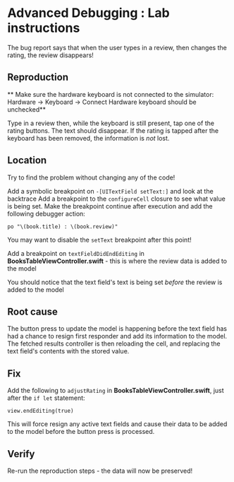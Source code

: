 # Advanced Debugging : Lab instructions

The bug report says that when the user types in a review, then changes the rating, the review disappears!

## Reproduction

** Make sure the hardware keyboard is not connected to the simulator: Hardware -> Keyboard -> Connect Hardware keyboard should be unchecked**

Type in a review then, while the keyboard is still present, tap one of the rating buttons. The text should disappear.
If the rating is tapped after the keyboard has been removed, the information is _not_ lost. 

## Location

Try to find the problem without changing any of the code!

Add a symbolic breakpoint on `-[UITextField setText:]` and look at the backtrace
Add a breakpoint to the `configureCell` closure to see what value is being set. Make the breakpoint continue after execution and add the following debugger action:

```
po "\(book.title) : \(book.review)"
```

You may want to disable the `setText` breakpoint after this point!

Add a breakpoint on `textFieldDidEndEditing` in **BooksTableViewController.swift** - this is where the review data is added to the model

You should notice that the text field's text is being set _before_ the review is added to the model

## Root cause

The button press to update the model is happening before the text field has had a chance to resign first responder and add its information to the model. The fetched results controller is then reloading the cell, and replacing the text field's contents with the stored value.

## Fix 

Add the following to `adjustRating` in **BooksTableViewController.swift**, just after the `if let` statement:

```
view.endEditing(true)
```

This will force resign any active text fields and cause their data to be added to the model before the button press is processed.

## Verify

Re-run the reproduction steps - the data will now be preserved! 